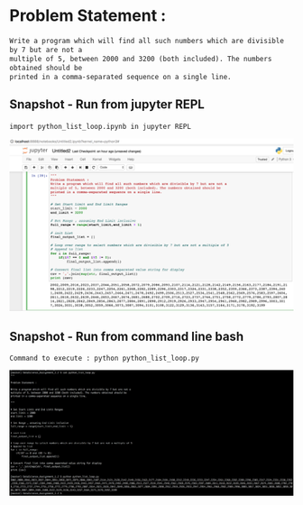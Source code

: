 # Problem Statement :
```
Write a program which will find all such numbers which are divisible by 7 but are not a
multiple of 5, between 2000 and 3200 (both included). The numbers obtained should be
printed in a comma-separated sequence on a single line.
```

## Snapshot - Run from jupyter REPL 
```
import python_list_loop.ipynb in jupyter REPL 
```

![alt text](screenshots/output_from_jupyter_notebook.png "Run from jupyter repl")

## Snapshot - Run from command line bash
```
Command to execute : python python_list_loop.py
```

![alt text](screenshots/output_from_command_line.png "Run from command line bash")
